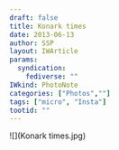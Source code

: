 ```yaml
---
draft: false
title: Konark times
date: 2013-06-13
author: SSP
layout: IWArticle
params:
  syndication:
    fediverse: ""
IWkind: PhotoNote
categories: ["Photos",""]
tags: ["micro", "Insta"]
tootid: ""
---
```

![](Konark times.jpg)